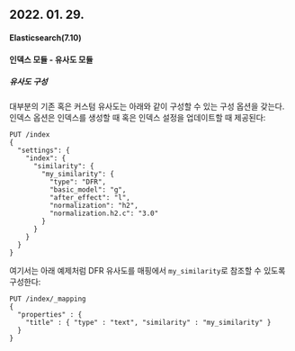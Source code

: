 ## 2022. 01. 29.

#### Elasticsearch(7.10)

#### 인덱스 모듈 - 유사도 모듈

##### 유사도 구성

대부분의 기존 혹은 커스텀 유사도는 아래와 같이 구성할 수 있는 구성 옵션을 갖는다. 인덱스 옵션은 인덱스를 생성할 때 혹은 인덱스 설정을 업데이트할 때 제공된다:

```http
PUT /index
{
  "settings": {
    "index": {
      "similarity": {
        "my_similarity": {
          "type": "DFR",
          "basic_model": "g",
          "after_effect": "l",
          "normalization": "h2",
          "normalization.h2.c": "3.0"
        }
      }
    }
  }
}
```

여기서는 아래 예제처럼 DFR 유사도를 매핑에서 `my_similarity`로 참조할 수 있도록 구성한다:

```http
PUT /index/_mapping
{
  "properties" : {
    "title" : { "type" : "text", "similarity" : "my_similarity" }
  }
}
```

